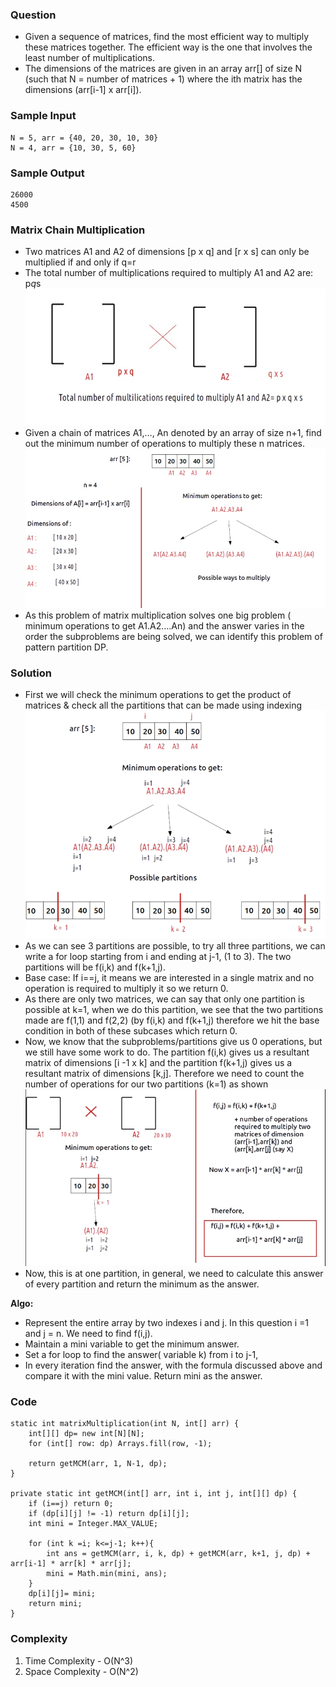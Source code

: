 ### Question
- Given a sequence of matrices, find the most efficient way to multiply these matrices together. The efficient way is the one that involves the least number of multiplications. 
- The dimensions of the matrices are given in an array arr[] of size N (such that N = number of matrices + 1) where the ith matrix has the dimensions (arr[i-1] x arr[i]).

### Sample Input
    N = 5, arr = {40, 20, 30, 10, 30}
    N = 4, arr = {10, 30, 5, 60}

### Sample Output
    26000
    4500

### Matrix Chain Multiplication
- Two matrices A1 and A2 of dimensions [p x q] and [r x s] can only be multiplied if and only if q=r
- The total number of multiplications required to multiply A1 and A2 are: p*q*s
![img.png](img.png)
- Given a chain of matrices A1,…, An denoted by an array of size n+1, find out the minimum number of operations to multiply these n matrices.
![img_1.png](img_1.png)
- As this problem of matrix multiplication solves one big problem ( minimum operations to get A1.A2….An) and the answer varies in the order the subproblems are being solved, we can identify this problem of pattern partition DP.

### Solution
- First we will check the minimum operations to get the product of matrices & check all the partitions that can be made using indexing
![img_2.png](img_2.png)
- As we can see 3 partitions are possible, to try all three partitions, we can write a for loop starting from i and ending at j-1, (1 to 3). The two partitions will be f(i,k) and f(k+1,j).
- Base case: If i==j, it means we are interested in a single matrix and no operation is required to multiply it so we return 0.
- As there are only two matrices, we can say that only one partition is possible at k=1, when we do this partition, we see that the two partitions made are f(1,1) and f(2,2) (by f(i,k) and f(k+1,j) therefore we hit the base condition in both of these subcases which return 0. 
- Now, we know that the subproblems/partitions give us 0 operations, but we still have some work to do. The partition f(i,k) gives us a resultant matrix of dimensions [i -1 x k] and the partition f(k+1,j) gives us a resultant matrix of dimensions [k,j]. Therefore we need to count the number of operations for our two partitions (k=1) as shown
![img_3.png](img_3.png)
- Now, this is at one partition, in general, we need to calculate this answer of every partition and return the minimum as the answer.

**Algo:**
- Represent the entire array by two indexes i and j. In this question i =1 and j = n. We need to find f(i,j). 
- Maintain a mini variable to get the minimum answer. 
- Set a for loop to find the answer( variable k) from i to j-1, 
- In every iteration find the answer, with the formula discussed above and compare it with the mini value. Return mini as the answer.

### Code
    static int matrixMultiplication(int N, int[] arr) {
        int[][] dp= new int[N][N];
        for (int[] row: dp) Arrays.fill(row, -1);

        return getMCM(arr, 1, N-1, dp);
    }

    private static int getMCM(int[] arr, int i, int j, int[][] dp) {
        if (i==j) return 0;
        if (dp[i][j] != -1) return dp[i][j];
        int mini = Integer.MAX_VALUE;

        for (int k =i; k<=j-1; k++){
            int ans = getMCM(arr, i, k, dp) + getMCM(arr, k+1, j, dp) + arr[i-1] * arr[k] * arr[j];
            mini = Math.min(mini, ans);
        }
        dp[i][j]= mini;
        return mini;
    }

### Complexity
1. Time Complexity - O(N^3)
2. Space Complexity - O(N^2)
